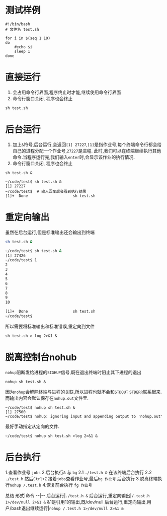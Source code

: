 
# 测试样例
```shell
#!/bin/bash
# 文件名 test.sh

for i in $(seq 1 10)
do
    #echo $i
    sleep 1
done
```

# 直接运行
1. 会占用命令行界面,程序终止时才能,继续使用命令行界面
2. 命令行窗口关闭, 程序也会终止
```shell
sh test.sh
```

# 后台运行
1. 加上`&`符号,后台运行,会返回`[1] 27227`,`[1]`是指作业号,每个终端命令行都会给自己的进程分配一个作业号,`27227`是进程.
此时,我们可以在终端继续执行其他命令.当程序运行完,我们输入`enter`时,会显示该作业的执行情况.
2. 命令行窗口关闭, 程序也会终止


```shell
sh test.sh &
```

```shell
~/code/test$ sh test.sh &
[1] 27227
~/code/test$  # 输入回车后会看到执行结果
[1]+  Done                    sh test.sh
```

# 重定向输出
虽然在后台运行,但是标准输出还会输出到终端

```sh
sh test.sh &
```

```sh
~/code/test$ sh test.sh &
[1] 27426
~/code/test$ 1
2
3
4
5
6
7
8
9
10

[1]+  Done                    sh test.sh
~/code/test$
```

所以需要将标准输出和标准错误,重定向到文件

```shell
sh test.sh > log 2>&1 &
```



# 脱离控制台nohub
`nohup`阻断发给进程的`SIGHUP`信号,既在退出终端时阻止其下进程的退出
```shell
nohup sh test.sh &
```
因为`nohup`会解除终端与进程的关联,所以进程也就不会和`STDOUT` `STDERR`联系起来.而输出内容会默认保存在`nohup.out`文件里.
```shell
~/code/test$ nohup sh test.sh &
[1] 27500
~/code/test$ nohup: ignoring input and appending output to 'nohup.out'
```

最好手动指定从定向的文件.
```shell
~/code/test$ nohup sh test.sh >log 2>&1 &
```


# 后台执行
1.查看作业号 `jobs`
2.后台执行`&` 与 `bg`
2.1 `./test.h &` 在该终端后台执行
2.2 `./test.h`  然后`Ctrl+Z` 接着`jobs`查看作业号,最后`bg 作业号` 后台执行
3.脱离终端执行`nohup /.test.h`
4.恢复前台执行 `fg 作业号`

总结
形式|命令
--|--
后台运行|`./test.h &` 
后台运行,重定向输出|`/.test.h 1>/dev/null 2>&1 &` &1是引用1的输出,既/dev/null
后台运行,重定向输出,用户/bash退出继续运行|`nohup /.test.h 1>/dev/null 2>&1 &`